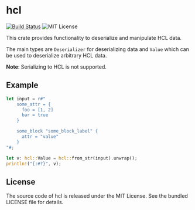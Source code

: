 # hcl 

[![Build Status](https://github.com/martinohmann/dts/workflows/ci/badge.svg)](https://github.com/martinohmann/dts/actions?query=workflow%3Aci)
![MIT License](https://img.shields.io/github/license/martinohmann/dts?color=blue)

This crate provides functionality to deserialize and manipulate HCL data.

The main types are `Deserializer` for deserializing data and `Value` which can
be used to deserialize arbitrary HCL data.

**Note**: Serializing to HCL is not supported.

## Example

```rust
let input = r#"
    some_attr = {
      foo = [1, 2]
      bar = true
    }

    some_block "some_block_label" {
      attr = "value"
    }
"#;

let v: hcl::Value = hcl::from_str(input).unwrap();
println!("{:#?}", v);
```

## License

The source code of hcl is released under the MIT License. See the bundled
LICENSE file for details.
